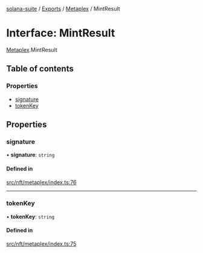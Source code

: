 [solana-suite](../README.md) / [Exports](../modules.md) / [Metaplex](../modules/Metaplex.md) / MintResult

# Interface: MintResult

[Metaplex](../modules/Metaplex.md).MintResult

## Table of contents

### Properties

- [signature](Metaplex.MintResult.md#signature)
- [tokenKey](Metaplex.MintResult.md#tokenkey)

## Properties

### signature

• **signature**: `string`

#### Defined in

[src/nft/metaplex/index.ts:76](https://github.com/fukaoi/solana-suite/blob/9ac8f4b/src/nft/metaplex/index.ts#L76)

___

### tokenKey

• **tokenKey**: `string`

#### Defined in

[src/nft/metaplex/index.ts:75](https://github.com/fukaoi/solana-suite/blob/9ac8f4b/src/nft/metaplex/index.ts#L75)
